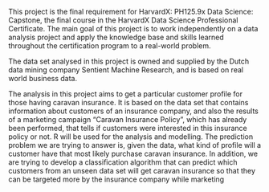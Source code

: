 This project is the final requirement for HarvardX: PH125.9x Data Science: Capstone, the final course in the HarvardX Data Science Professional Certificate. The main goal of this project is to work independently on a data analysis project and apply the knowledge base and skills learned throughout the certification program to a real-world problem. 

The data set analysed in this project is owned and supplied by the Dutch data mining company Sentient Machine Research, and is based on real world business data. 

The analysis in this project aims to get a particular customer profile for those having caravan insurance. It is based on the data set that contains information about customers of an insurance company, and also the results of a marketing campaign “Caravan Insurance Policy”, which has already been performed, that tells if customers were interested in this insurance policy or not. R will be used for the analysis and modelling. The prediction problem we are trying to answer is, given the data, what kind of profile will a customer have that most likely purchase caravan insurance. In addition, we are trying to develop a classification algorithm that can predict which customers from an unseen data set will get caravan insurance so that they can be targeted more by the insurance company while marketing 
